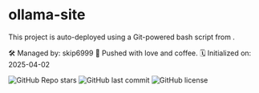 # ollama-site

This project is auto-deployed using a Git-powered bash script from .

🛠️ Managed by: skip6999
🚀 Pushed with love and coffee.
🗓️ Initialized on: 2025-04-02

![GitHub Repo stars](https://img.shields.io/github/stars/skip6999/ollama-site?style=social)
![GitHub last commit](https://img.shields.io/github/last-commit/skip6999/ollama-site)
![GitHub license](https://img.shields.io/github/license/skip6999/ollama-site)
